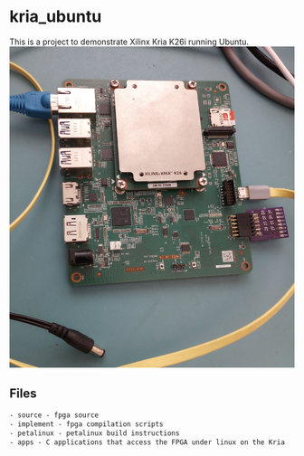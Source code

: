 # kria_ubuntu
This is a project to demonstrate Xilinx Kria K26i running Ubuntu.
![K26i on KV260](./kria_dev.jpg)

## Files
    - source - fpga source
    - implement - fpga compilation scripts
    - petalinux - petalinux build instructions
    - apps - C applications that access the FPGA under linux on the Kria

